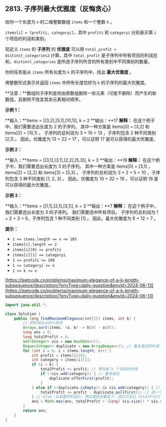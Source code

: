 2813\. 子序列最大优雅度（反悔贪心）
---------------

给你一个长度为 `n` 的二维整数数组 `items` 和一个整数 `k` 。

`items[i] = [profiti, categoryi]`，其中 `profiti` 和 `categoryi` 分别表示第 `i` 个项目的利润和类别。

现定义 `items` 的 **子序列** 的 **优雅度** 可以用 `total_profit + distinct_categories2` 计算，其中 `total_profit` 是子序列中所有项目的利润总和，`distinct_categories` 是所选子序列所含的所有类别中不同类别的数量。

你的任务是从 `items` 所有长度为 `k` 的子序列中，找出 **最大优雅度** 。

用整数形式表示并返回 `items` 中所有长度恰好为 `k` 的子序列的最大优雅度。

**注意：**数组的子序列是经由原数组删除一些元素（可能不删除）而产生的新数组，且删除不改变其余元素相对顺序。

**示例 1：**

**输入：**items = \[\[3,2\],\[5,1\],\[10,1\]\], k = 2
**输出：**17
**解释：**
在这个例子中，我们需要选出长度为 2 的子序列。
其中一种方案是 items\[0\] = \[3,2\] 和 items\[2\] = \[10,1\] 。
子序列的总利润为 3 + 10 = 13 ，子序列包含 2 种不同类别 \[2,1\] 。
因此，优雅度为 13 + 22 = 17 ，可以证明 17 是可以获得的最大优雅度。 

**示例 2：**

**输入：**items = \[\[3,1\],\[3,1\],\[2,2\],\[5,3\]\], k = 3
**输出：**19
**解释：**
在这个例子中，我们需要选出长度为 3 的子序列。 
其中一种方案是 items\[0\] = \[3,1\] ，items\[2\] = \[2,2\] 和 items\[3\] = \[5,3\] 。
子序列的总利润为 3 + 2 + 5 = 10 ，子序列包含 3 种不同类别 \[1, 2, 3\] 。 
因此，优雅度为 10 + 32 = 19 ，可以证明 19 是可以获得的最大优雅度。

**示例 3：**

**输入：**items = \[\[1,1\],\[2,1\],\[3,1\]\], k = 3
**输出：**7
**解释：**
在这个例子中，我们需要选出长度为 3 的子序列。
我们需要选中所有项目。
子序列的总利润为 1 + 2 + 3 = 6，子序列包含 1 种不同类别 \[1\] 。
因此，最大优雅度为 6 + 12 = 7 。

**提示：**

*   `1 <= items.length == n <= 105`
*   `items[i].length == 2`
*   `items[i][0] == profiti`
*   `items[i][1] == categoryi`
*   `1 <= profiti <= 109`
*   `1 <= categoryi <= n`
*   `1 <= k <= n`

[https://leetcode.cn/problems/maximum-elegance-of-a-k-length-subsequence/description/?envType=daily-question&envId=2024-06-13](https://leetcode.cn/problems/maximum-elegance-of-a-k-length-subsequence/description/?envType=daily-question&envId=2024-06-13)

```java
import java.util.*;

class Solution {
    public long findMaximumElegance(int[][] items, int k) {
        // 把利润从大到小排序
        Arrays.sort(items, (a, b) -> b[0] - a[0]);
        long ans = 0;
        long totalProfit = 0;
        Set<Integer> vis = new HashSet<>();
        Deque<Integer> duplicate = new ArrayDeque<>(); // 重复类别的利润
        for (int i = 0; i < items.length; i++) {
            int profit = items[i][0];
            int category = items[i][1];
            if (i < k) {
                totalProfit += profit; // 累加前 k 个项目的利润
                if (!vis.add(category)) { // 重复类别
                    duplicate.offerFirst(profit);
                }
            } else if (!duplicate.isEmpty() && vis.add(category)) { // 之前没有的类别
                totalProfit += profit - duplicate.pollFirst(); // 选一个重复类别中的最小利润替换
            } // else：比前面的利润小，而且类别还重复了，选它只会让 totalProfit 变小，vis.size() 不变，优雅度不会变大
            ans = Math.max(ans, totalProfit + (long) vis.size() * vis.size()); // 注意 1e5*1e5 会溢出
        }
        return ans;
    }
}

```

